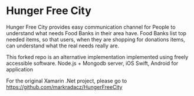 # Hunger Free City

Hunger Free City provides easy communication channel for People to understand what needs Food Banks in their area have. Food Banks list top needed items, so that users, when they are shopping for donations items, can understand what the real needs really are.

This forked repo is an alternative implementation implemented using freely accessible software. 
Node.js + Mongodb server, iOS Swift, Android for application

For the original Xamarin .Net project, please go to  https://github.com/markradacz/HungerFreeCity

